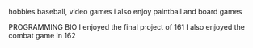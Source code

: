 hobbies baseball, video games
i also enjoy paintball and board games










PROGRAMMING BIO
I enjoyed the final project of 161
I also enjoyed the combat game in 162
